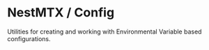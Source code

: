 # NestMTX / Config

Utilities for creating and working with Environmental Variable based configurations.
